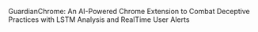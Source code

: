 GuardianChrome: An AI-Powered Chrome Extension to 
Combat Deceptive Practices with LSTM Analysis and RealTime User Alerts 
